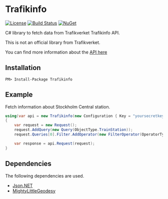# Trafikinfo
[![License][License-Image]][License-Url]
[![Build Status][Build-Status-Image]][Build-Status-Url]
[![NuGet][Nuget-Image]][Nuget-Url]

C# library to fetch data from Trafikverket Trafikinfo API.

This is not an official library from Trafikverket.

You can find more information about the [API here](https://api.trafikinfo.trafikverket.se/API)

## Installation
`PM> Install-Package Trafikinfo`

## Example
Fetch information about Stockholm Central station.

```csharp
using(var api = new Trafikinfo(new Configuration { Key = "yoursecretkey", Referer = "https://www.yourdomain.com" }))
{
    var request = new Request();
    request.AddQuery(new Query(ObjectType.TrainStation));
    request.Queries[0].Filter.AddOperator(new FilterOperator(OperatorType.Equals, "LocationSignature", "cst"));

    var response = api.Request(request);
}
```

## Dependencies
The following dependencies are used.

- [Json.NET][JsonNET]
- [MightyLittleGeodesy][MightyLittleGeodesy]

[License-Url]: http://opensource.org/licenses/MIT
[License-Image]: https://img.shields.io/badge/License-MIT-blue.svg
[Build-Status-Url]: https://travis-ci.com/novagen/trafikinfo
[Build-Status-Image]: https://travis-ci.com/novagen/trafikinfo.svg?branch=master
[Nuget-Url]: https://www.nuget.org/packages/trafikinfo
[Nuget-Image]: https://img.shields.io/nuget/v/Trafikinfo.svg
[MightyLittleGeodesy]: https://github.com/bjornsallarp/MightyLittleGeodesy
[JsonNET]: https://www.newtonsoft.com/json